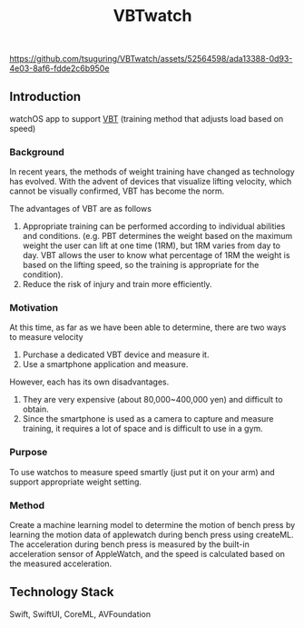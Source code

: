<h1 align="center"> VBTwatch </h1> <br>

https://github.com/tsuguring/VBTwatch/assets/52564598/ada13388-0d93-4e03-8af6-fdde2c6b950e
## Introduction
watchOS app to support [VBT](https://en.wikipedia.org/wiki/Velocity_based_training) (training method that adjusts load based on speed)
### Background
In recent years, the methods of weight training have changed as technology has evolved. With the advent of devices that visualize lifting velocity, which cannot be visually confirmed, VBT has become the norm.

The advantages of VBT are as follows
1. Appropriate training can be performed according to individual abilities and conditions. (e.g. PBT determines the weight based on the maximum weight the user can lift at one time (1RM), but 1RM varies from day to day. VBT allows the user to know what percentage of 1RM the weight is based on the lifting speed, so the training is appropriate for the condition).
2. Reduce the risk of injury and train more efficiently.
### Motivation
At this time, as far as we have been able to determine, there are two ways to measure velocity
1. Purchase a dedicated VBT device and measure it.
2. Use a smartphone application and measure.

However, each has its own disadvantages.
1. They are very expensive (about 80,000~400,000 yen) and difficult to obtain.
2. Since the smartphone is used as a camera to capture and measure training, it requires a lot of space and is difficult to use in a gym.
### Purpose
To use watchos to measure speed smartly (just put it on your arm) and support appropriate weight setting.
### Method
Create a machine learning model to determine the motion of bench press by learning the motion data of applewatch during bench press using createML.
The acceleration during bench press is measured by the built-in acceleration sensor of AppleWatch, and the speed is calculated based on the measured acceleration.

## Technology Stack
Swift, SwiftUI, CoreML, AVFoundation
